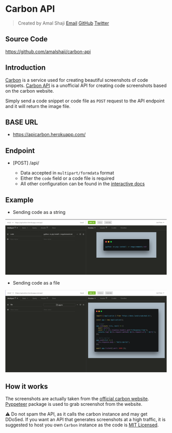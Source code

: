 # Carbon API

> Created by Amal Shaji [Email](mailto:amalshajid@gmail.com) [GitHub](https://github.com/amalshaji) [Twitter](https://twitter.com/pydantic)

## Source Code

https://github.com/amalshaji/carbon-api

## Introduction

[Carbon](https://carbon.now.sh/) is a service used for creating beautiful screenshots of code snippets. [Carbon API](https://apicarbon.herokuapp.com/) is a unofficial API for creating code screenshots based on the carbon website.

Simply send a code snippet or code file as `POST` request to the API endpoint and it will return the image file.

## BASE URL

- https://apicarbon.herokuapp.com/


## Endpoint

- [POST] /api/ 

  - Data accepted in `multipart/formdata` format
  - Either the `code` field or a code file is required
  - All other configuration can be found in the [interactive docs](https://apicarbon.herokuapp.com/docs)

## Example

  - Sending code as a string

  ![code.PNG](docs/code.PNG)

  - Sending code as a file

  ![file.PNG](docs/file.PNG)

## How it works

The screenshots are actually taken from the [official carbon website](https://carbon.now.sh). [Pyppeteer](https://github.com/pyppeteer/pyppeteer) package is used to grab screenshot from the website.


⚠️ Do not spam the API, as it calls the carbon instance and may get DDoSed. If you want an API that generates screenshots at a high traffic, it is suggested to host you own `Carbon` instance as the code is [MIT Licensed](https://github.com/carbon-app/carbon/blob/main/LICENSE).